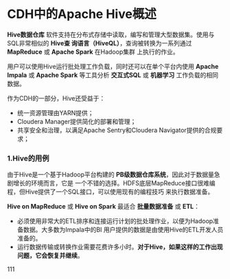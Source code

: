 CDH中的Apache Hive概述
================================================================================
**Hive数据仓库** 软件支持在分布式存储中读取，编写和管理大型数据集。使用与SQL非常相似的 **Hive查
询语言（HiveQL）**，查询被转换为一系列通过 **MapReduce** 或 **Apache Spark** 在Hadoop集群
上执行的作业。

用户可以使用Hive运行批处理工作负载，同时还可以在单个平台内使用 **Apache Impala** 或 **Apache
Spark** 等工具分析 **交互式SQL** 或 **机器学习** 工作负载的相同数据。

作为CDH的一部分，Hive还受益于：
+ 统一资源管理由YARN提供；
+ Cloudera Manager提供简化的部署和管理；
+ 共享安全和治理，以满足Apache Sentry和Cloudera Navigator提供的合规要求；

### 1.Hive的用例
由于Hive是一个基于Hadoop平台构建的 **PB级数据仓库系统**，因此对于数据量急剧增长的环境而言，它是
一个不错的选择。HDFS底层MapReduce接口很难编程，但Hive提供了一个SQL接口，可以使用现有的编程技巧
来执行数据准备。

**Hive on MapReduce** 或 **Hive on Spark** 最适合 **批量数据准备** 或 **ETL**：
+ 必须使用非常大的ETL排序和连接运行计划的批处理作业，以便为Hadoop准备数据。大多数为Impala中的BI
用户提供的数据是由使用Hive的ETL开发人员准备的。
+ 运行数据传输或转换作业需要花费许多小时。**对于Hive，如果这样的工作出现问题，它会恢复并继续**。



































111
